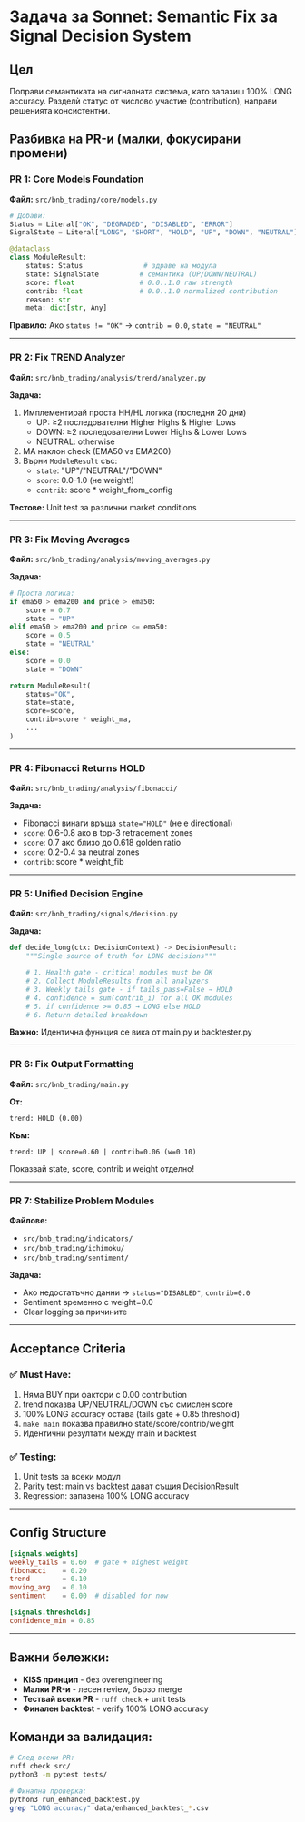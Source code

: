 # Задача за Sonnet: Semantic Fix за Signal Decision System

## Цел

Поправи семантиката на сигналната система, като запазиш 100% LONG accuracy. Разделѝ статус от числово участие (contribution), направи решенията консистентни.

## Разбивка на PR-и (малки, фокусирани промени)

### PR 1: Core Models Foundation

**Файл:** `src/bnb_trading/core/models.py`

```python
# Добави:
Status = Literal["OK", "DEGRADED", "DISABLED", "ERROR"]
SignalState = Literal["LONG", "SHORT", "HOLD", "UP", "DOWN", "NEUTRAL"]

@dataclass
class ModuleResult:
    status: Status               # здраве на модула
    state: SignalState          # семантика (UP/DOWN/NEUTRAL)
    score: float                # 0.0..1.0 raw strength
    contrib: float              # 0.0..1.0 normalized contribution
    reason: str
    meta: dict[str, Any]
```

**Правило:** Ако `status != "OK"` → `contrib = 0.0`, `state = "NEUTRAL"`

---

### PR 2: Fix TREND Analyzer

**Файл:** `src/bnb_trading/analysis/trend/analyzer.py`

**Задача:**

1. Имплементирай проста HH/HL логика (последни 20 дни)
    - UP: ≥2 последователни Higher Highs & Higher Lows
    - DOWN: ≥2 последователни Lower Highs & Lower Lows
    - NEUTRAL: otherwise
2. MA наклон check (EMA50 vs EMA200)
3. Върни `ModuleResult` със:
    - `state`: "UP"/"NEUTRAL"/"DOWN"
    - `score`: 0.0-1.0 (не weight!)
    - `contrib`: score \* weight_from_config

**Тестове:** Unit test за различни market conditions

---

### PR 3: Fix Moving Averages

**Файл:** `src/bnb_trading/analysis/moving_averages.py`

**Задача:**

```python
# Проста логика:
if ema50 > ema200 and price > ema50:
    score = 0.7
    state = "UP"
elif ema50 > ema200 and price <= ema50:
    score = 0.5
    state = "NEUTRAL"
else:
    score = 0.0
    state = "DOWN"

return ModuleResult(
    status="OK",
    state=state,
    score=score,
    contrib=score * weight_ma,
    ...
)
```

---

### PR 4: Fibonacci Returns HOLD

**Файл:** `src/bnb_trading/analysis/fibonacci/`

**Задача:**

-   Fibonacci винаги връща `state="HOLD"` (не е directional)
-   `score`: 0.6-0.8 ако в top-3 retracement zones
-   `score`: 0.7 ако близо до 0.618 golden ratio
-   `score`: 0.2-0.4 за neutral zones
-   `contrib`: score \* weight_fib

---

### PR 5: Unified Decision Engine

**Файл:** `src/bnb_trading/signals/decision.py`

**Задача:**

```python
def decide_long(ctx: DecisionContext) -> DecisionResult:
    """Single source of truth for LONG decisions"""

    # 1. Health gate - critical modules must be OK
    # 2. Collect ModuleResults from all analyzers
    # 3. Weekly tails gate - if tails_pass=False → HOLD
    # 4. confidence = sum(contrib_i) for all OK modules
    # 5. if confidence >= 0.85 → LONG else HOLD
    # 6. Return detailed breakdown
```

**Важно:** Идентична функция се вика от main.py и backtester.py

---

### PR 6: Fix Output Formatting

**Файл:** `src/bnb_trading/main.py`

**От:**

```
trend: HOLD (0.00)
```

**Към:**

```
trend: UP | score=0.60 | contrib=0.06 (w=0.10)
```

Показвай state, score, contrib и weight отделно!

---

### PR 7: Stabilize Problem Modules

**Файлове:**

-   `src/bnb_trading/indicators/`
-   `src/bnb_trading/ichimoku/`
-   `src/bnb_trading/sentiment/`

**Задача:**

-   Ако недостатъчно данни → `status="DISABLED"`, `contrib=0.0`
-   Sentiment временно с weight=0.0
-   Clear logging за причините

---

## Acceptance Criteria

### ✅ Must Have:

1. Няма BUY при фактори с 0.00 contribution
2. trend показва UP/NEUTRAL/DOWN със смислен score
3. 100% LONG accuracy остава (tails gate + 0.85 threshold)
4. `make main` показва правилно state/score/contrib/weight
5. Идентични резултати между main и backtest

### ✅ Testing:

1. Unit tests за всеки модул
2. Parity test: main vs backtest дават същия DecisionResult
3. Regression: запазена 100% LONG accuracy

---

## Config Structure

```toml
[signals.weights]
weekly_tails = 0.60  # gate + highest weight
fibonacci    = 0.20
trend        = 0.10
moving_avg   = 0.10
sentiment    = 0.00  # disabled for now

[signals.thresholds]
confidence_min = 0.85
```

---

## Важни бележки:

-   **KISS принцип** - без overengineering
-   **Малки PR-и** - лесен review, бързо merge
-   **Тествай всеки PR** - `ruff check` + unit tests
-   **Финален backtest** - verify 100% LONG accuracy

## Команди за валидация:

```bash
# След всеки PR:
ruff check src/
python3 -m pytest tests/

# Финална проверка:
python3 run_enhanced_backtest.py
grep "LONG accuracy" data/enhanced_backtest_*.csv
```
